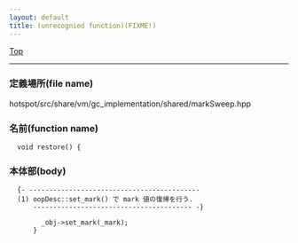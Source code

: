 ```yaml
---
layout: default
title: (unrecognied function)(FIXME!)
---
```

[Top](../index.html)

--- 
### 定義場所(file name)
hotspot/src/share/vm/gc_implementation/shared/markSweep.hpp

### 名前(function name)
```
  void restore() {
```

### 本体部(body)
```
  {- -------------------------------------------
  (1) oopDesc::set_mark() で mark 値の復帰を行う.
      ---------------------------------------- -}

	    _obj->set_mark(_mark);
	  }
	
```


